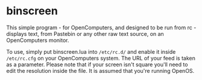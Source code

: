 # binscreen
This simple program - for OpenComputers, and designed to be run from rc - displays text, from Pastebin or any other raw text source, on an OpenComputers monitor.

To use, simply put binscreen.lua into `/etc/rc.d/` and enable it inside `/etc/rc.cfg` on your OpenComputers system. The URL of your feed is taken as a parameter. Please note that if your screen isn't square you'll need to edit the resolution inside the file. It is assumed that you're running OpenOS.
